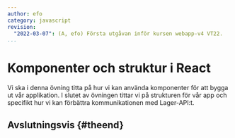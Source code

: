 ```yaml
---
author: efo
category: javascript
revision:
  "2022-03-07": (A, efo) Första utgåvan inför kursen webapp-v4 VT22.
...
```

Komponenter och struktur i React
==================================

Vi ska i denna övning titta på hur vi kan använda komponenter för att bygga ut vår applikation. I slutet av övningen tittar vi på strukturen för vår app och specifikt hur vi kan förbättra kommunikationen med Lager-API:t.



<!--more-->



Avslutningsvis {#theend}
--------------------------------------
